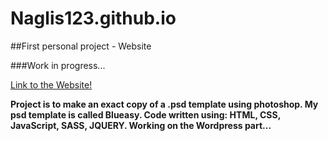 # Naglis123.github.io
##First personal project - Website

###Work in progress...

[Link to the Website!](https://naglis123.github.io)

**Project is to make an exact copy of a .psd template using photoshop. My psd template is called Blueasy.
Code written using: HTML, CSS, JavaScript, SASS, JQUERY.
Working on the Wordpress part...**
